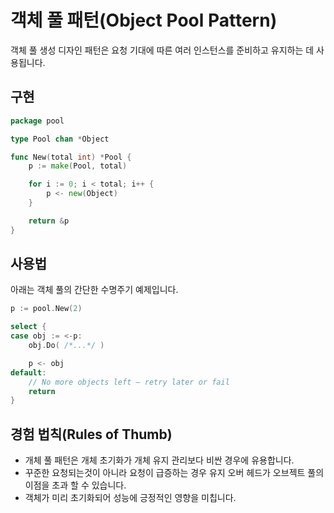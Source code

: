 # 객체 풀 패턴(Object Pool Pattern)

객체 풀 생성 디자인 패턴은 요청 기대에 따른 여러 인스턴스를 준비하고 유지하는 데 사용됩니다.

## 구현

```go
package pool

type Pool chan *Object

func New(total int) *Pool {
	p := make(Pool, total)

	for i := 0; i < total; i++ {
		p <- new(Object)
	}

	return &p
}
```

## 사용법

아래는 객체 풀의 간단한 수명주기 예제입니다.

```go
p := pool.New(2)

select {
case obj := <-p:
	obj.Do( /*...*/ )

	p <- obj
default:
	// No more objects left — retry later or fail
	return
}
```

## 경험 법칙(Rules of Thumb)

- 개체 풀 패턴은 개체 초기화가 개체 유지 관리보다 비싼 경우에 유용합니다.
- 꾸준한 요청되는것이 아니라 요청이 급증하는 경우 유지 오버 헤드가 오브젝트 풀의 이점을 초과 할 수 있습니다.
- 객체가 미리 초기화되어 성능에 긍정적인 영향을 미칩니다.